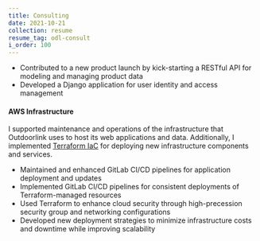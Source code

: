 ```yaml
---
title: Consulting
date: 2021-10-21
collection: resume
resume_tag: odl-consult
i_order: 100
---
```


- Contributed to a new product launch by kick-starting a RESTful API for modeling and
  managing product data
- Developed a Django application for user identity and access management

#### AWS Infrastructure

I supported maintenance and operations of the infrastructure that Outdoorlink uses to
host its web applications and data. Additionally, I implemented
[Terraform IaC](https://www.terraform.io/intro/index.html) for deploying new
infrastructure components and services.

- Maintained and enhanced GitLab CI/CD pipelines for application deployment and updates
- Implemented GitLab CI/CD pipelines for consistent deployments of Terraform-managed
  resources
- Used Terraform to enhance cloud security through high-precession security group
  and networking configurations
- Developed new deployment strategies to minimize infrastructure costs and downtime
  while improving scalability

